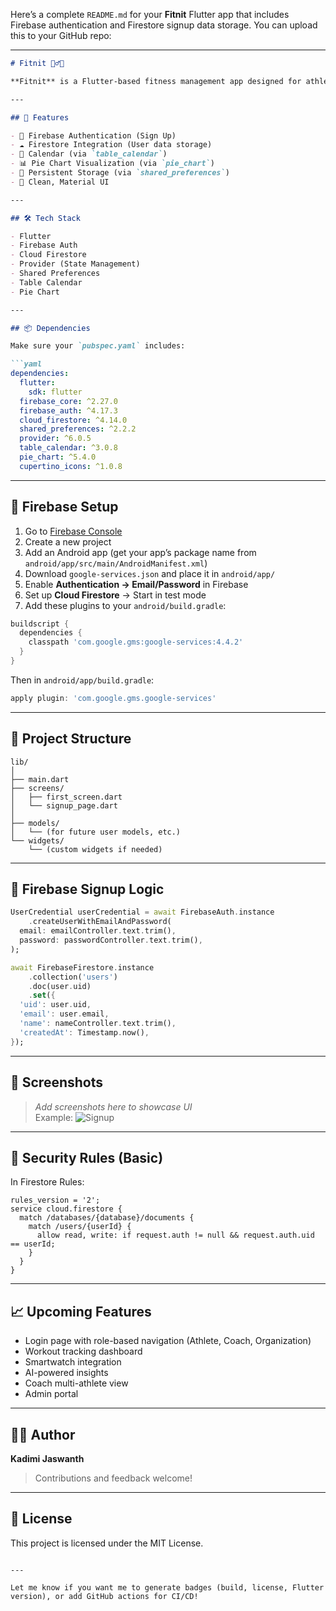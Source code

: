 Here’s a complete `README.md` for your **Fitnit** Flutter app that includes Firebase authentication and Firestore signup data storage. You can upload this to your GitHub repo:

---

```markdown
# Fitnit 🏋️‍♂️📱

**Fitnit** is a Flutter-based fitness management app designed for athletes, coaches, and organizations. It enables performance tracking, injury management, and personalized growth through Firebase integration.

---

## 🚀 Features

- 🔐 Firebase Authentication (Sign Up)
- ☁️ Firestore Integration (User data storage)
- 📅 Calendar (via `table_calendar`)
- 📊 Pie Chart Visualization (via `pie_chart`)
- 💾 Persistent Storage (via `shared_preferences`)
- 📱 Clean, Material UI

---

## 🛠 Tech Stack

- Flutter
- Firebase Auth
- Cloud Firestore
- Provider (State Management)
- Shared Preferences
- Table Calendar
- Pie Chart

---

## 📦 Dependencies

Make sure your `pubspec.yaml` includes:

```yaml
dependencies:
  flutter:
    sdk: flutter
  firebase_core: ^2.27.0
  firebase_auth: ^4.17.3
  cloud_firestore: ^4.14.0
  shared_preferences: ^2.2.2
  provider: ^6.0.5
  table_calendar: ^3.0.8
  pie_chart: ^5.4.0
  cupertino_icons: ^1.0.8
```

---

## 🔧 Firebase Setup

1. Go to [Firebase Console](https://console.firebase.google.com/)
2. Create a new project
3. Add an Android app (get your app’s package name from `android/app/src/main/AndroidManifest.xml`)
4. Download `google-services.json` and place it in `android/app/`
5. Enable **Authentication → Email/Password** in Firebase
6. Set up **Cloud Firestore** → Start in test mode
7. Add these plugins to your `android/build.gradle`:

```gradle
buildscript {
  dependencies {
    classpath 'com.google.gms:google-services:4.4.2'
  }
}
```

Then in `android/app/build.gradle`:

```gradle
apply plugin: 'com.google.gms.google-services'
```

---

## 📂 Project Structure

```
lib/
│
├── main.dart
├── screens/
│   ├── first_screen.dart
│   └── signup_page.dart
│
├── models/
│   └── (for future user models, etc.)
└── widgets/
    └── (custom widgets if needed)
```

---

## 🧪 Firebase Signup Logic

```dart
UserCredential userCredential = await FirebaseAuth.instance
    .createUserWithEmailAndPassword(
  email: emailController.text.trim(),
  password: passwordController.text.trim(),
);

await FirebaseFirestore.instance
    .collection('users')
    .doc(user.uid)
    .set({
  'uid': user.uid,
  'email': user.email,
  'name': nameController.text.trim(),
  'createdAt': Timestamp.now(),
});
```

---

## 📸 Screenshots

> _Add screenshots here to showcase UI_  
> Example:
> ![Signup](screenshots/signup.png)

---

## 🔐 Security Rules (Basic)

In Firestore Rules:

```plaintext
rules_version = '2';
service cloud.firestore {
  match /databases/{database}/documents {
    match /users/{userId} {
      allow read, write: if request.auth != null && request.auth.uid == userId;
    }
  }
}
```

---

## 📈 Upcoming Features

- Login page with role-based navigation (Athlete, Coach, Organization)
- Workout tracking dashboard
- Smartwatch integration
- AI-powered insights
- Coach multi-athlete view
- Admin portal

---

## 👨‍💻 Author

**Kadimi Jaswanth**

> Contributions and feedback welcome!

---

## 📄 License

This project is licensed under the MIT License.
```

---

Let me know if you want me to generate badges (build, license, Flutter version), or add GitHub actions for CI/CD!
